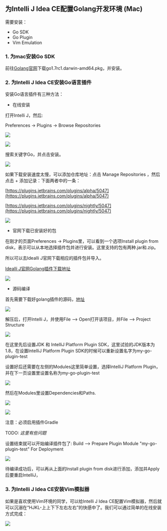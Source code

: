 ## 为Intelli J Idea CE配置Golang开发环境 (Mac)

需要安装：

* Go SDK
* Go Plugin
* Vim Emulation

### 1. 为mac安装Go SDK

前往[Golang官网](https://golang.org/dl/)下载go1.7rc1.darwin-amd64.pkg，并安装。


### 2. 为Intelli J Idea CE安装Go语言插件

安装Go语言插件有三种方法：

* 在线安装

打开Intelli J，然后:

Preferences -> Plugins -> Browse Repositories

![](https://github.com/maxwell92/TechTips/blob/master/pics/preference.png)

![](https://github.com/maxwell92/TechTips/blob/master/pics/plugins.png)

搜索关键字Go，并点击安装。

![](https://github.com/maxwell92/TechTips/blob/master/pics/searchgo.png)

如果下载安装速度太慢，可以添加仓库地址：点击 Manage Repositories ，然后点击 + 添加记录：下面两者中的一条：

[https://plugins.jetbrains.com/plugins/alpha/5047](https://plugins.jetbrains.com/plugins/alpha/5047)

[https://plugins.jetbrains.com/plugins/nightly/5047](https://plugins.jetbrains.com/plugins/nightly/5047)

![](https://github.com/maxwell92/TechTips/blob/master/pics/addrepo.png)


* 官网下载已安装好的包

在刚才的页面Preferences -> Plugins里，可以看到一个选项Install plugin from disk，表示可以从本地选择插件包并进行安装。这里支持的包有两种.jar和.zip。

所以可以去Idealli J官网下载相应的插件包并导入。

[Idealli J官网Golang插件下载地址](https://plugins.jetbrains.com/plugin/5047?pr=idea)

![](https://github.com/maxwell92/TechTips/blob/master/pics/ideapr.png)

* 源码编译

首先需要下载好golang插件的源码，[地址](https://github.com/go-lang-plugin-org/go-lang-idea-plugin)

![](https://github.com/maxwell92/TechTips/blob/master/pics/gitgoplugin.png)

解压后，打开Intelli J，并使用File --> Open打开该项目，并File --> Project Structure

![](https://github.com/maxwell92/TechTips/blob/master/pics/projectstructure.png)

在这里先后设置JDK 和 IntelliJ Platform Plugin SDK，这里试验的JDK版本为1.8，在设置IntelliJ Platform Plugin SDK的时候可以重新设置名字为my-go-plugin-test

设置好后还需要在左侧的Modules这里简单设置，选择IntelliJ Platform Plugin，并在下一页设置里设置名称为my-go-plugin-test

![](https://github.com/maxwell92/TechTips/blob/master/pics/modulenext.png)

然后在Modules里设置Dependencies和Paths. 

![](https://github.com/maxwell92/TechTips/blob/master/pics/moduledepedent.png)

![](https://github.com/maxwell92/TechTips/blob/master/pics/modulepath.png)

注意：必须启用插件Gradle

TODO: *这里有些问题*

设置结束就可以开始编译插件包了: Build --> Prepare Plugin Module "my-go-plugin-test" For Deployment 

![](https://github.com/maxwell92/TechTips/blob/master/pics/build.png)

待编译成功后，可以再从上面的Install plugin from disk进行添加，添加并Apply后要重启IntelliJ，

### 3. 为Intelli J Idea CE安装Vim模拟器

如果是喜欢使用Vim环境的同学，可以给Intelli J Idea CE配置Vim模拟器，然后就可以沉溺在“HJKL-上上下下左右左右”的快感中了。我们可以通过简单的在线安装方式完成：

![](https://github.com/maxwell92/TechTips/blob/master/pics/idealli%20j%20vim.png)






